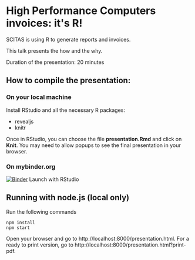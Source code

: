 # High Performance Computers invoices: it's R!

SCITAS is using R to generate reports and invoices.

This talk presents the how and the why.

Duration of the presentation: 20 minutes

## How to compile the presentation:

### On your local machine

Install RStudio and all the necessary R packages:
- revealjs
- knitr

Once in RStudio, you can choose the file **presentation.Rmd** and click on **Knit**. You may need to allow popups to see the final presentation in your browser.

### On mybinder.org

[![Binder](https://mybinder.org/badge.svg)](https://mybinder.org/v2/gh/rezzonic/test-repo/master?urlpath=rstudio) Launch with RStudio


## Running with node.js (local only)

Run the following commands

```
npm install
npm start
```

Open your browser and go to http://localhost:8000/presentation.html. For a ready to print version, go to http://localhost:8000/presentation.html?print-pdf. 
